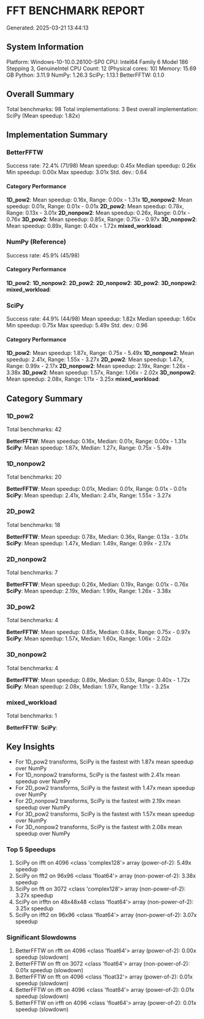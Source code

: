 # FFT BENCHMARK REPORT
Generated: 2025-03-21 13:44:13

## System Information
Platform: Windows-10-10.0.26100-SP0
CPU: Intel64 Family 6 Model 186 Stepping 3, GenuineIntel
CPU Count: 12 (Physical cores: 10)
Memory: 15.69 GB
Python: 3.11.9
NumPy: 1.26.3
SciPy: 1.13.1
BetterFFTW: 0.1.0

## Overall Summary
Total benchmarks: 98
Total implementations: 3
Best overall implementation: SciPy (Mean speedup: 1.82x)

## Implementation Summary
### BetterFFTW
Success rate: 72.4% (71/98)
Mean speedup: 0.45x
Median speedup: 0.26x
Min speedup: 0.00x
Max speedup: 3.01x
Std. dev.: 0.64

#### Category Performance
**1D_pow2**:
Mean speedup: 0.16x, Range: 0.00x - 1.31x
**1D_nonpow2**:
Mean speedup: 0.01x, Range: 0.01x - 0.01x
**2D_pow2**:
Mean speedup: 0.78x, Range: 0.13x - 3.01x
**2D_nonpow2**:
Mean speedup: 0.26x, Range: 0.01x - 0.76x
**3D_pow2**:
Mean speedup: 0.85x, Range: 0.75x - 0.97x
**3D_nonpow2**:
Mean speedup: 0.89x, Range: 0.40x - 1.72x
**mixed_workload**:

### NumPy (Reference)
Success rate: 45.9% (45/98)

#### Category Performance
**1D_pow2**:
**1D_nonpow2**:
**2D_pow2**:
**2D_nonpow2**:
**3D_pow2**:
**3D_nonpow2**:
**mixed_workload**:

### SciPy
Success rate: 44.9% (44/98)
Mean speedup: 1.82x
Median speedup: 1.60x
Min speedup: 0.75x
Max speedup: 5.49x
Std. dev.: 0.96

#### Category Performance
**1D_pow2**:
Mean speedup: 1.87x, Range: 0.75x - 5.49x
**1D_nonpow2**:
Mean speedup: 2.41x, Range: 1.55x - 3.27x
**2D_pow2**:
Mean speedup: 1.47x, Range: 0.99x - 2.17x
**2D_nonpow2**:
Mean speedup: 2.19x, Range: 1.26x - 3.38x
**3D_pow2**:
Mean speedup: 1.57x, Range: 1.06x - 2.02x
**3D_nonpow2**:
Mean speedup: 2.08x, Range: 1.11x - 3.25x
**mixed_workload**:

## Category Summary
### 1D_pow2
Total benchmarks: 42

**BetterFFTW**:
Mean speedup: 0.16x, Median: 0.01x, Range: 0.00x - 1.31x
**SciPy**:
Mean speedup: 1.87x, Median: 1.27x, Range: 0.75x - 5.49x

### 1D_nonpow2
Total benchmarks: 20

**BetterFFTW**:
Mean speedup: 0.01x, Median: 0.01x, Range: 0.01x - 0.01x
**SciPy**:
Mean speedup: 2.41x, Median: 2.41x, Range: 1.55x - 3.27x

### 2D_pow2
Total benchmarks: 18

**BetterFFTW**:
Mean speedup: 0.78x, Median: 0.36x, Range: 0.13x - 3.01x
**SciPy**:
Mean speedup: 1.47x, Median: 1.49x, Range: 0.99x - 2.17x

### 2D_nonpow2
Total benchmarks: 7

**BetterFFTW**:
Mean speedup: 0.26x, Median: 0.19x, Range: 0.01x - 0.76x
**SciPy**:
Mean speedup: 2.19x, Median: 1.99x, Range: 1.26x - 3.38x

### 3D_pow2
Total benchmarks: 4

**BetterFFTW**:
Mean speedup: 0.85x, Median: 0.84x, Range: 0.75x - 0.97x
**SciPy**:
Mean speedup: 1.57x, Median: 1.60x, Range: 1.06x - 2.02x

### 3D_nonpow2
Total benchmarks: 4

**BetterFFTW**:
Mean speedup: 0.89x, Median: 0.53x, Range: 0.40x - 1.72x
**SciPy**:
Mean speedup: 2.08x, Median: 1.97x, Range: 1.11x - 3.25x

### mixed_workload
Total benchmarks: 1

**BetterFFTW**:
**SciPy**:

## Key Insights
- For 1D_pow2 transforms, SciPy is the fastest with 1.87x mean speedup over NumPy
- For 1D_nonpow2 transforms, SciPy is the fastest with 2.41x mean speedup over NumPy
- For 2D_pow2 transforms, SciPy is the fastest with 1.47x mean speedup over NumPy
- For 2D_nonpow2 transforms, SciPy is the fastest with 2.19x mean speedup over NumPy
- For 3D_pow2 transforms, SciPy is the fastest with 1.57x mean speedup over NumPy
- For 3D_nonpow2 transforms, SciPy is the fastest with 2.08x mean speedup over NumPy

### Top 5 Speedups
1. SciPy on ifft on 4096 <class 'complex128'> array (power-of-2): 5.49x speedup
2. SciPy on fft2 on 96x96 <class 'float64'> array (non-power-of-2): 3.38x speedup
3. SciPy on fft on 3072 <class 'complex128'> array (non-power-of-2): 3.27x speedup
4. SciPy on irfftn on 48x48x48 <class 'float64'> array (non-power-of-2): 3.25x speedup
5. SciPy on ifft2 on 96x96 <class 'float64'> array (non-power-of-2): 3.07x speedup

### Significant Slowdowns
1. BetterFFTW on rfft on 4096 <class 'float64'> array (power-of-2): 0.00x speedup (slowdown)
2. BetterFFTW on fft on 3072 <class 'float64'> array (non-power-of-2): 0.01x speedup (slowdown)
3. BetterFFTW on fft on 4096 <class 'float32'> array (power-of-2): 0.01x speedup (slowdown)
4. BetterFFTW on ifft on 4096 <class 'float64'> array (power-of-2): 0.01x speedup (slowdown)
5. BetterFFTW on irfft on 4096 <class 'float64'> array (power-of-2): 0.01x speedup (slowdown)